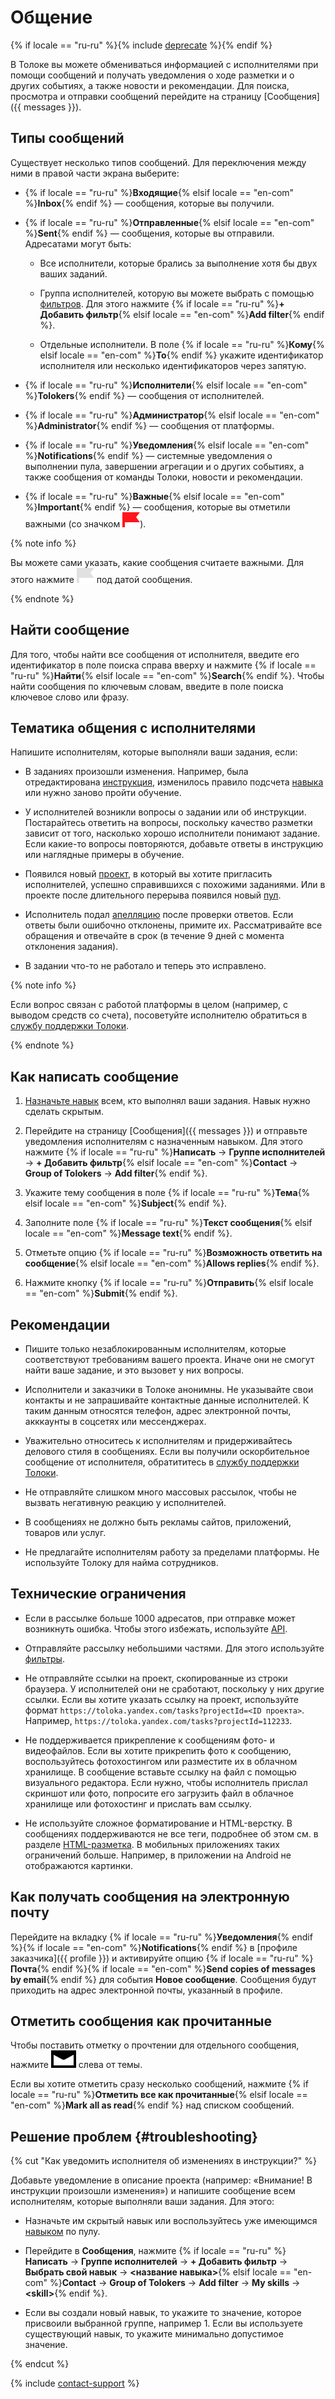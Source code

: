 # Общение

{% if locale == "ru-ru" %}{% include [deprecate](../../_includes/deprecate.md) %}{% endif %}

В Толоке вы можете обмениваться информацией с исполнителями при помощи сообщений и получать уведомления о ходе разметки и о других событиях, а также новости и рекомендации. Для поиска, просмотра и отправки сообщений перейдите на страницу [Сообщения]({{ messages }}).

## Типы сообщений

Существует несколько типов сообщений. Для переключения между ними в правой части экрана выберите:

- {% if locale == "ru-ru" %}**Входящие**{% elsif locale == "en-com" %}**Inbox**{% endif %} — сообщения, которые вы получили.

- {% if locale == "ru-ru" %}**Отправленные**{% elsif locale == "en-com" %}**Sent**{% endif %} — сообщения, которые вы отправили. Адресатами могут быть:

    - Все исполнители, которые брались за выполнение хотя бы двух ваших заданий.

    - Группа исполнителей, которую вы можете выбрать с помощью [фильтров](filters.md). Для этого нажмите {% if locale == "ru-ru" %}**+ Добавить фильтр**{% elsif locale == "en-com" %}**Add filter**{% endif %}.

    - Отдельные исполнители. В поле {% if locale == "ru-ru" %}**Кому**{% elsif locale == "en-com" %}**To**{% endif %} укажите идентификатор исполнителя или несколько идентификаторов через запятую.

- {% if locale == "ru-ru" %}**Исполнители**{% elsif locale == "en-com" %}**Tolokers**{% endif %} — сообщения от исполнителей.

- {% if locale == "ru-ru" %}**Администратор**{% elsif locale == "en-com" %}**Administrator**{% endif %} — сообщения от платформы.

- {% if locale == "ru-ru" %}**Уведомления**{% elsif locale == "en-com" %}**Notifications**{% endif %} — системные уведомления о выполнении пула, завершении агрегации и о других событиях, а также сообщения от команды Толоки, новости и рекомендации.

- {% if locale == "ru-ru" %}**Важные**{% elsif locale == "en-com" %}**Important**{% endif %} — сообщения, которые вы отметили важными (со значком ![](../_images/other/important.svg)).

{% note info %}

Вы можете сами указать, какие сообщения считаете важными. Для этого нажмите ![](../_images/other/important-inactive.svg) под датой сообщения.

{% endnote %}

## Найти сообщение

Для того, чтобы найти все сообщения от исполнителя, введите его идентификатор в поле поиска справа вверху и нажмите {% if locale == "ru-ru" %}**Найти**{% elsif locale == "en-com" %}**Search**{% endif %}.
Чтобы найти сообщения по ключевым словам, введите в поле поиска ключевое слово или фразу.

## Тематика общения с исполнителями

Напишите исполнителям, которые выполняли ваши задания, если:

- В заданиях произошли изменения. Например, была отредактирована [инструкция](../../glossary.md#instructions), изменилось правило подсчета [навыка](../../glossary.md#skill) или нужно заново пройти обучение.

- У исполнителей возникли вопросы о задании или об инструкции. Постарайтесь ответить на вопросы, поскольку качество разметки зависит от того, насколько хорошо исполнители понимают задание. Если какие-то вопросы повторяются, добавьте ответы в инструкцию или наглядные примеры в обучение.

- Появился новый [проект](../../glossary.md#project), в который вы хотите пригласить исполнителей, успешно справившихся с похожими заданиями. Или в проекте после длительного перерыва появился новый [пул](../../glossary.md#pool).

- Исполнитель подал [апелляцию](accept.md#appeal) после проверки ответов. Если ответы были ошибочно отклонены, примите их. Рассматривайте все обращения и отвечайте в срок (в течение 9 дней с момента отклонения задания).

- В задании что-то не работало и теперь это исправлено.

{% note info %}

Если вопрос связан с работой платформы в целом (например, с выводом средств со счета), посоветуйте исполнителю обратиться в [службу поддержки Толоки](../troubleshooting/support.md).

{% endnote %}

## Как написать сообщение

1. [Назначьте навык](nav-assign.md) всем, кто выполнял ваши задания. Навык нужно сделать скрытым.

1. Перейдите на страницу [Сообщения]({{ messages }}) и отправьте уведомления исполнителям с назначенным навыком. Для этого нажмите {% if locale == "ru-ru" %}**Написать** → **Группе исполнителей** → **+ Добавить фильтр**{% elsif locale == "en-com" %}**Contact** → **Group of Tolokers** → **Add filter**{% endif %}.

1. Укажите тему сообщения в поле {% if locale == "ru-ru" %}**Тема**{% elsif locale == "en-com" %}**Subject**{% endif %}.

1. Заполните поле {% if locale == "ru-ru" %}**Текст сообщения**{% elsif locale == "en-com" %}**Message text**{% endif %}.

1. Отметьте опцию {% if locale == "ru-ru" %}**Возможность ответить на сообщение**{% elsif locale == "en-com" %}**Allows replies**{% endif %}.

1. Нажмите кнопку {% if locale == "ru-ru" %}**Отправить**{% elsif locale == "en-com" %}**Submit**{% endif %}.

## Рекомендации

- Пишите только незаблокированным исполнителям, которые соответствуют требованиям вашего проекта. Иначе они не смогут найти ваше задание, и это вызовет у них вопросы.

- Исполнители и заказчики в Толоке анонимны. Не указывайте свои контакты и не запрашивайте контактные данные исполнителей. К таким данным относятся телефон, адрес электронной почты, акккаунты в соцсетях или мессенджерах.

- Уважительно относитесь к исполнителям и придерживайтесь делового стиля в сообщениях. Если вы получили оскорбительное сообщение от исполнителя, обратититесь в [службу поддержки Толоки](../troubleshooting/support.md).

- Не отправляйте слишком много массовых рассылок, чтобы не вызвать негативную реакцию у исполнителей.

- В сообщениях не должно быть рекламы сайтов, приложений, товаров или услуг.

- Не предлагайте исполнителям работу за пределами платформы. Не используйте Толоку для найма сотрудников.

## Технические ограничения

- Если в рассылке больше 1000 адресатов, при отправке может возникнуть ошибка. Чтобы этого избежать, используйте [API](../../api/concepts/messages.md).

- Отправляйте рассылку небольшими частями. Для этого используйте [фильтры](filters.md).

- Не отправляйте ссылки на проект, скопированные из строки браузера. У исполнителей они не сработают, поскольку у них другие ссылки. Если вы хотите указать ссылку на проект, используйте формат `https://toloka.yandex.com/tasks?projectId=<ID проекта>`. Например, `https://toloka.yandex.com/tasks?projectId=112233`.

- Не поддерживается прикрепление к сообщениям фото- и видеофайлов. Если вы хотите прикрепить фото к сообщению, воспользуйтесь фотохостингом или разместите их в облачном хранилище. В сообщение вставьте ссылку на файл с помощью визуального редактора. Если нужно, чтобы исполнитель прислал скриншот или фото, попросите его загрузить файл в облачное хранилище или фотохостинг и прислать вам ссылку.

- Не используйте сложное форматирование и HTML-верстку. В сообщениях поддерживаются не все теги, подробнее об этом см. в разделе [HTML-разметка](instruction.md#html). В мобильных приложениях таких ограничений больше. Например, в приложении на Аndroid не отображаются картинки.

## Как получать сообщения на электронную почту

Перейдите на вкладку {% if locale == "ru-ru" %}**Уведомления**{% endif %}{% if locale == "en-com" %}**Notifications**{% endif %} в [профиле заказчика]({{ profile }}) и активируйте опцию {% if locale == "ru-ru" %}**Почта**{% endif %}{% if locale == "en-com" %}**Send copies of messages by email**{% endif %} для события **Новое сообщение**. Сообщения будут приходить на адрес электронной почты, указанный в профиле.

## Отметить сообщения как прочитанные

Чтобы поставить отметку о прочтении для отдельного сообщения, нажмите ![](../_images/other/read.svg) слева от темы.

Если вы хотите отметить сразу несколько сообщений, нажмите {% if locale == "ru-ru" %}**Отметить все как прочитанные**{% elsif locale == "en-com" %}**Mark all as read**{% endif %} над списком сообщений.

## Решение проблем {#troubleshooting}

{% cut "Как уведомить исполнителя об изменениях в инструкции?" %}

Добавьте уведомление в описание проекта (например: «Внимание! В инструкции произошли изменения») и напишите сообщение всем исполнителям, которые выполняли ваши задания. Для этого:

- Назначьте им скрытый навык или воспользуйтесь уже имеющимся [навыком](nav-assign.md) по пулу.

- Перейдите в **Сообщения**, нажмите {% if locale == "ru-ru" %}**Написать** → **Группе исполнителей** → **+ Добавить фильтр** → **Выбрать свой навык** → **&lt;название навыка&gt;**{% elsif locale == "en-com" %}**Contact** → **Group of Tolokers** → **Add filter** → **My skills** → **&lt;skill&gt;**{% endif %}.

- Если вы создали новый навык, то укажите то значение, которое присвоили выбранной группе, например 1. Если вы используете существующий навык, то укажите минимально допустимое значение.

{% endcut %}

{% include [contact-support](../_includes/contact-support.md) %}